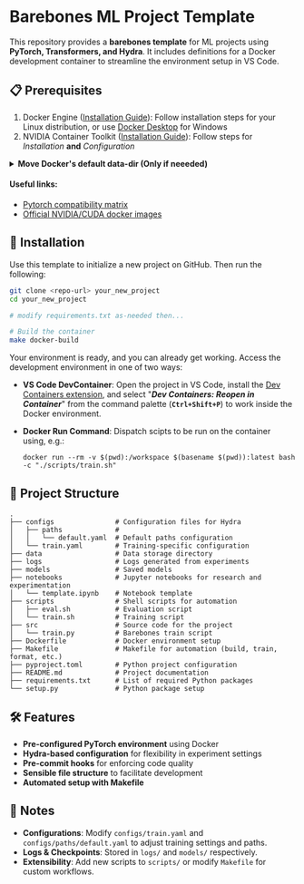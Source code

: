 # Barebones ML Project Template

This repository provides a **barebones template** for ML projects using **PyTorch, Transformers, and Hydra**. It includes definitions for a Docker development container to streamline the environment setup in VS Code.

## 📋 Prerequisites

1. Docker Engine ([Installation Guide](https://docs.docker.com/engine/install/)): Follow installation steps for your Linux distribution, or use [Docker Desktop](https://docs.docker.com/desktop/) for Windows
2. NVIDIA Container Toolkit ([Installation Guide](https://docs.nvidia.com/datacenter/cloud-native/container-toolkit/latest/install-guide.html)): Follow steps for *Installation* **and** *Configuration*

<details><summary><b>Move Docker's default data-dir (Only if neeeded)</b><br></summary>

On my system, I have a lot of free space at `/home`, but very little in docker's default directory. Run the following commands to update Docker to store its data in a different directory.

1. Shutdown Docker service

   ```shell
   sudo systemctl stop docker docker.socket
   sudo systemctl status docker
   ```

2. Move data to the new path (if it's not already there)

   ```shell
   sudo mkdir -p /etc/docker
   sudo rsync -avxP /var/lib/docker/ /home/docker/
   echo '{
     "data-root": "/home/docker"
   }' | sudo tee /etc/docker/daemon.json
   ```

3. Restart the Docker services

   ```shell
   sudo systemctl restart docker
   ```

</details>

#### Useful links:

- [Pytorch compatibility matrix](https://github.com/pytorch/pytorch/blob/main/RELEASE.md)
- [Official NVIDIA/CUDA docker images](https://hub.docker.com/r/nvidia/cuda/tags)

## 🚀 Installation

Use this template to initialize a new project on GitHub. Then run the following:

```sh
git clone <repo-url> your_new_project
cd your_new_project

# modify requirements.txt as-needed then...

# Build the container
make docker-build
```

Your environment is ready, and you can already get working. Access the development environment in one of two ways:

- **VS Code DevContainer**: Open the project in VS Code, install the [Dev Containers extension](https://marketplace.visualstudio.com/items?itemName=ms-vscode-remote.remote-containers), and select "***Dev Containers: Reopen in Container***" from the command palette (**`Ctrl+Shift+P`**) to work inside the Docker environment.

- **Docker Run Command**: Dispatch scipts to be run on the container using, e.g.:

  ```shell
  docker run --rm -v $(pwd):/workspace $(basename $(pwd)):latest bash -c "./scripts/train.sh"
  ```

## 📂 Project Structure

```
.
├── configs               # Configuration files for Hydra
│   ├── paths             #
│   │   └── default.yaml  # Default paths configuration
│   └── train.yaml        # Training-specific configuration
├── data                  # Data storage directory
├── logs                  # Logs generated from experiments
├── models                # Saved models
├── notebooks             # Jupyter notebooks for research and experimentation
│   └── template.ipynb    # Notebook template
├── scripts               # Shell scripts for automation
│   ├── eval.sh           # Evaluation script
│   └── train.sh          # Training script
├── src                   # Source code for the project
│   └── train.py          # Barebones train script
├── Dockerfile            # Docker environment setup
├── Makefile              # Makefile for automation (build, train, format, etc.)
├── pyproject.toml        # Python project configuration
├── README.md             # Project documentation
├── requirements.txt      # List of required Python packages
└── setup.py              # Python package setup
```

## 🛠 Features

- **Pre-configured PyTorch environment** using Docker
- **Hydra-based configuration** for flexibility in experiment settings
- **Pre-commit hooks** for enforcing code quality
- **Sensible file structure** to facilitate development
- **Automated setup with Makefile**

## 📝 Notes

- **Configurations**: Modify `configs/train.yaml` and `configs/paths/default.yaml` to adjust training settings and paths.
- **Logs & Checkpoints**: Stored in `logs/` and `models/` respectively.
- **Extensibility**: Add new scripts to `scripts/` or modify `Makefile` for custom workflows.
